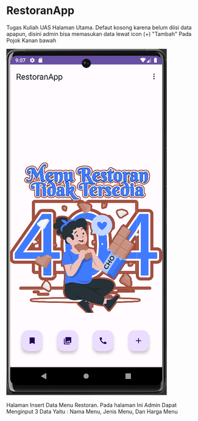 # RestoranApp
 Tugas Kuliah UAS
 Halaman Utama. Defaut kosong karena belum diisi data apapun, disini admin bisa memasukan data lewat icon (+) "Tambah" Pada Pojok Kanan bawah



<img src="https://github.com/Ivanza437/RestoranApp/blob/main/ScreenShoot/Menu%20awal%202.png">






Halaman Insert Data Menu Restoran. Pada halaman Ini Admin Dapat Menginput 3 Data Yaitu : Nama Menu, Jenis Menu, Dan Harga Menu
